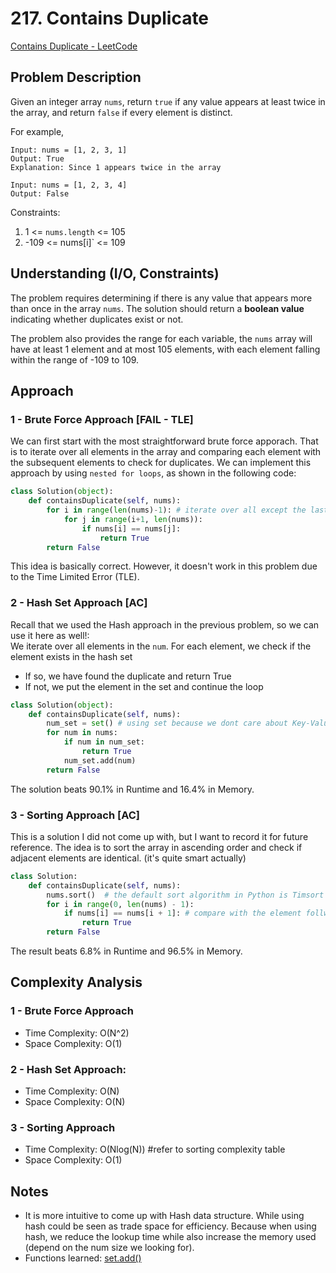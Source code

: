 # 217. Contains Duplicate
[Contains Duplicate - LeetCode](https://leetcode.com/problems/contains-duplicate/)

## Problem Description
Given an integer array `nums`, return `true` if any value appears at least twice in the array, and return `false` if every element is distinct. <br>

For example, <br>
```
Input: nums = [1, 2, 3, 1]
Output: True
Explanation: Since 1 appears twice in the array
```

```
Input: nums = [1, 2, 3, 4]
Output: False
```

Constraints:
1. 1 <= `nums.length` <= 105
2. -109 <= nums[i]` <= 109
 
## Understanding (I/O, Constraints)
The problem requires determining if there is any value that appears more than once in the array `nums`. The solution should return a **boolean value** indicating whether duplicates exist or not.

The problem also provides the range for each variable, the `nums` array will have at least 1 element and at most 105 elements, with each element falling within the range of -109 to 109.

## Approach
### 1 - Brute Force Approach [FAIL - TLE]
We can first start with the most straightforward brute force apporach. That is to iterate over all elements in the array and comparing each element with the subsequent elements to check for duplicates. We can implement this approach by using `nested for loops`, as shown in the following code:

```python
class Solution(object):
    def containsDuplicate(self, nums):
        for i in range(len(nums)-1): # iterate over all except the last one
            for j in range(i+1, len(nums)):
                if nums[i] == nums[j]:
                    return True
        return False
```
This idea is basically correct. However, it doesn't work in this problem due to the Time Limited Error (TLE).

### 2 - Hash Set Approach [AC]
Recall that we used the Hash approach in the previous problem, so we can use it here as well!: <br>
We iterate over all elements in the `num`. For each element, we check if the element exists in the hash set
- If so, we have found the duplicate and return True
- If not, we put the element in the set and continue the loop 

```python
class Solution(object):
    def containsDuplicate(self, nums):
        num_set = set() # using set because we dont care about Key-Value pairs
        for num in nums:
            if num in num_set:
                return True
            num_set.add(num)
        return False
```
The solution beats 90.1% in Runtime and 16.4% in Memory.

### 3 - Sorting Approach [AC]
This is a solution I did not come up with, but I want to record it for future reference. The idea is to sort the array in ascending order and check if adjacent elements are identical. (it's quite smart actually)

```python
class Solution:
    def containsDuplicate(self, nums):
        nums.sort()  # the default sort algorithm in Python is Timsort
        for i in range(0, len(nums) - 1):
            if nums[i] == nums[i + 1]: # compare with the element follwing current one
                return True
        return False
```
The result beats 6.8% in Runtime and 96.5% in Memory.

## Complexity Analysis
### 1 - Brute Force Approach
- Time Complexity: O(N^2)
- Space Complexity: O(1)

### 2 - Hash Set Approach:
- Time Complexity: O(N)
- Space Complexity: O(N)

### 3 - Sorting Approach
- Time Complexity: O(Nlog(N)) #refer to sorting complexity table
- Space Complexity: O(1)

## Notes
- It is more intuitive to come up with Hash data structure. While using hash could be seen as trade space for efficiency. Because when using hash, we reduce the lookup time while also increase the memory used (depend on the num size we looking for).
- Functions learned: [set.add()](https://www.geeksforgeeks.org/set-add-python/)
